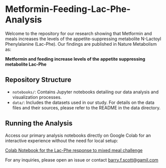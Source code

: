 # Metformin-Feeding-Lac-Phe-Analysis

Welcome to the repository for our research showing that  Metformin and meals increases the levels of the appetite-suppressing metabolite N-Lactoyl Phenylalanine (Lac-Phe). Our findings are published in Nature Metabolism as:  

**Metformin and feeding increase levels of the appetite suppressing metabolite Lac-Phe**


## Repository Structure

- `notebooks/`: Contains Jupyter notebooks detailing our data analysis and visualization processes.
- `data/`: Includes the datasets used in our study. For details on the data files and their sources, please refer to the README in the data directory.

## Running the Analysis

Access our primary analysis notebooks directly on Google Colab for an interactive experience without the need for local setup:

[Colab Notebook for the Lac-Phe response to mixed meal challenge](https://colab.research.google.com/github/barryfscott/Metformin-Feeding-Lac-Phe-Analysis/blob/main/notebooks/Kannt_mixed_meal_feeding_intervention.ipynb)


For any inquiries, please open an issue or contact barry.f.scott@gamil.com 


